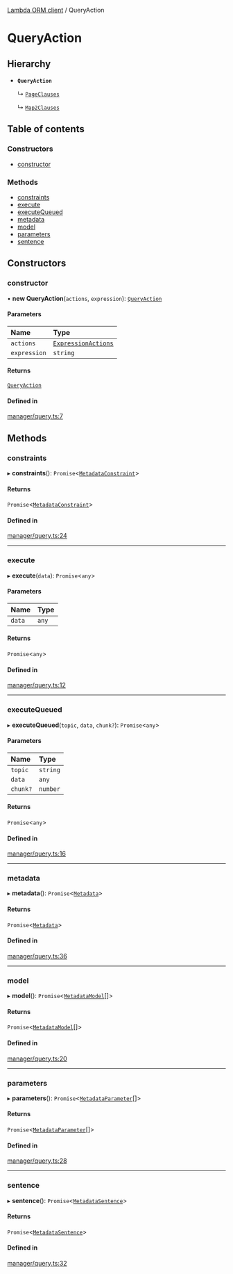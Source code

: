 [Lambda ORM client](../README.md) / QueryAction

# QueryAction

## Hierarchy

- **`QueryAction`**

  ↳ [`PageClauses`](PageClauses.md)

  ↳ [`Map2Clauses`](Map2Clauses.md)

## Table of contents

### Constructors

- [constructor](QueryAction.md#constructor)

### Methods

- [constraints](QueryAction.md#constraints)
- [execute](QueryAction.md#execute)
- [executeQueued](QueryAction.md#executequeued)
- [metadata](QueryAction.md#metadata)
- [model](QueryAction.md#model)
- [parameters](QueryAction.md#parameters)
- [sentence](QueryAction.md#sentence)

## Constructors

### constructor

• **new QueryAction**(`actions`, `expression`): [`QueryAction`](QueryAction.md)

#### Parameters

| Name | Type |
| :------ | :------ |
| `actions` | [`ExpressionActions`](ExpressionActions.md) |
| `expression` | `string` |

#### Returns

[`QueryAction`](QueryAction.md)

#### Defined in

[manager/query.ts:7](https://github.com/FlavioLionelRita/lambdaorm-client-node/blob/7c52331/src/lib/manager/query.ts#L7)

## Methods

### constraints

▸ **constraints**(): `Promise`<[`MetadataConstraint`](../interfaces/MetadataConstraint.md)\>

#### Returns

`Promise`<[`MetadataConstraint`](../interfaces/MetadataConstraint.md)\>

#### Defined in

[manager/query.ts:24](https://github.com/FlavioLionelRita/lambdaorm-client-node/blob/7c52331/src/lib/manager/query.ts#L24)

___

### execute

▸ **execute**(`data`): `Promise`<`any`\>

#### Parameters

| Name | Type |
| :------ | :------ |
| `data` | `any` |

#### Returns

`Promise`<`any`\>

#### Defined in

[manager/query.ts:12](https://github.com/FlavioLionelRita/lambdaorm-client-node/blob/7c52331/src/lib/manager/query.ts#L12)

___

### executeQueued

▸ **executeQueued**(`topic`, `data`, `chunk?`): `Promise`<`any`\>

#### Parameters

| Name | Type |
| :------ | :------ |
| `topic` | `string` |
| `data` | `any` |
| `chunk?` | `number` |

#### Returns

`Promise`<`any`\>

#### Defined in

[manager/query.ts:16](https://github.com/FlavioLionelRita/lambdaorm-client-node/blob/7c52331/src/lib/manager/query.ts#L16)

___

### metadata

▸ **metadata**(): `Promise`<[`Metadata`](../interfaces/Metadata.md)\>

#### Returns

`Promise`<[`Metadata`](../interfaces/Metadata.md)\>

#### Defined in

[manager/query.ts:36](https://github.com/FlavioLionelRita/lambdaorm-client-node/blob/7c52331/src/lib/manager/query.ts#L36)

___

### model

▸ **model**(): `Promise`<[`MetadataModel`](../interfaces/MetadataModel.md)[]\>

#### Returns

`Promise`<[`MetadataModel`](../interfaces/MetadataModel.md)[]\>

#### Defined in

[manager/query.ts:20](https://github.com/FlavioLionelRita/lambdaorm-client-node/blob/7c52331/src/lib/manager/query.ts#L20)

___

### parameters

▸ **parameters**(): `Promise`<[`MetadataParameter`](../interfaces/MetadataParameter.md)[]\>

#### Returns

`Promise`<[`MetadataParameter`](../interfaces/MetadataParameter.md)[]\>

#### Defined in

[manager/query.ts:28](https://github.com/FlavioLionelRita/lambdaorm-client-node/blob/7c52331/src/lib/manager/query.ts#L28)

___

### sentence

▸ **sentence**(): `Promise`<[`MetadataSentence`](../interfaces/MetadataSentence.md)\>

#### Returns

`Promise`<[`MetadataSentence`](../interfaces/MetadataSentence.md)\>

#### Defined in

[manager/query.ts:32](https://github.com/FlavioLionelRita/lambdaorm-client-node/blob/7c52331/src/lib/manager/query.ts#L32)

